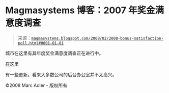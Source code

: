 <!--yml

分类：未分类

日期：2024-05-18 05:03:38

-->

# Magmasystems 博客：2007 年奖金满意度调查

> 来源：[`magmasystems.blogspot.com/2008/02/2008-bonus-satisfaction-poll.html#0001-01-01`](http://magmasystems.blogspot.com/2008/02/2008-bonus-satisfaction-poll.html#0001-01-01)

城市在这里有其年度奖金满意度调查正在进行中。

[在这里](http://news.hereisthecity.com/news/business_news/7587.cntns)

有一些更新。看来大多数公司的后台办公室并不太高兴。

©2008 Marc Adler - 版权所有
